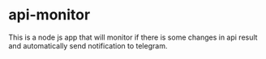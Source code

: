 # api-monitor
This is a node js app that will monitor if there is some changes in api result and automatically send notification to telegram.
